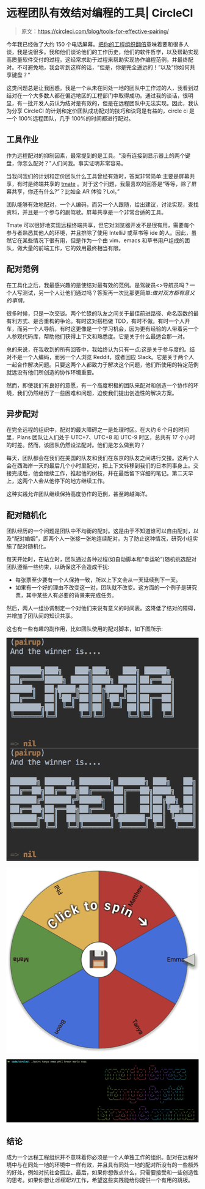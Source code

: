 # 远程团队有效结对编程的工具| CircleCI

> 原文：<https://circleci.com/blog/tools-for-effective-pairing/>

今年我已经做了大约 150 个电话屏幕。[把你的工程组织翻倍](https://circleci.com/blog/how-we-interview-engineers-at-circleci/)意味着要和很多人谈，我是说很多。我和他们谈论他们的工作历史，他们的软件哲学，以及帮助实现高质量软件交付的过程。这经常求助于过程来帮助实现协作编程范例，并最终配对。不可避免地，我会听到这样的话，“但是，你是完全遥远的！”以及“你如何共享键盘？”

这类问题总是让我困惑。我是一个从未在同处一地的团队中工作过的人，我看到过结对在一个大多数人都在偏远地区的工程部门中取得成功。通过我的谈话，很明显，有一批开发人员认为结对是有效的，但是在远程团队中无法实现。因此，我认为分享 CircleCI 的计划和定价团队成功配对的技巧和诀窍是有益的，circle ci 是一个 100%远程团队，几乎 100%的时间都进行配对。

## 工具作业

作为远程配对的抑制因素，最常提到的是工具。"没有连接到显示器上的两个键盘，你怎么配对？"人们问我。事实证明非常容易。

当我问我们的计划和定价团队什么工具曾经有效时，答案非常简单:主要是屏幕共享，有时是终端共享的 [tmate](https://tmate.io/) 。对于这个问题，我最喜欢的回答是“等等，除了屏幕共享，你还有什么?”？比如全 AR 体验？Lol。”

团队能够有效地配对，一个人编码，而另一个人跟随，给出建议，讨论实现，查找资料，并且是一个参与的副驾驶。屏幕共享是一个非常合适的工具。

Tmate 可以很好地实现远程终端共享，但它对浏览器开发不是很有用，需要每个参与者熟悉其他人的环境，并且排除了使用 IntelliJ 或草书等 ide 的人。因此，虽然它在某些情况下很有用，但是作为一个由 vim、emacs 和草书用户组成的团队，做大量的前端工作，它的效用最终相当有限。

## 配对范例

在工具化之后，我最感兴趣的是使结对最有效的范例。是驾驶员<>导航员吗？一个人写测试，另一个人让他们通过吗？答案再一次比那更简单:*做对双方都有意义的事情。*

很多时候，只是一次交谈。两个忙碌的队友之间关于最佳前进路径、命名函数的最有利方式、是否重构的争论。有时这对搭档做 TDD，有时不做。有时一个人开车，而另一个人导航，有时这更像是一个学习机会，因为更有经验的人带着另一个人参观代码库，帮助他们获得上下文和熟悉度。它是关于什么最适合那一对。

总的来说，在我收到的所有回答中，我始终认为只有一点:这是关于参与度的。结对不是一个人编码，而另一个人浏览 Reddit，或者回应 Slack。它是关于两个人一起合作解决问题。只要这两个人都致力于解决这个问题，他们所使用的特定范例就远没有他们所创造的协作环境重要。

然而，即使我们有良好的意愿，有一个高度积极的团队来配对和创造一个协作的环境，我们仍然经历了一些困难和问题，迫使我们提出创造性的解决方案。

## 异步配对

在完全远程的组织中，配对的最大障碍之一是处理时区。在大约 6 个月的时间里，Plans 团队让人们处于 UTC+7、UTC+8 和 UTC-9 时区，总共有 17 个小时的时差。然而，该团队仍然设法配对。他们是怎么做到的？

每天，团队都会在我们在美国的队友和我们在东京的队友之间进行交接。这两个人会在西海岸一天的最后几个小时里配对，把上下文转移到我们的日本同事身上。交接完成后，他会继续工作，推起他的树枝，并在最后留下详细的笔记。第二天早上，这两个人会从他停下的地方继续工作。

这种实践允许团队继续保持高度协作的范例，甚至跨越海洋。

## 配对随机化

团队经历的一个问题是团队中不均衡的配对。这是由于不知道谁可以自由配对，以及“配对婚姻”，即两个人一张接一张地连续配对。为了防止这种情况，研究小组实施了配对随机化。

每天开始时，在站立时，团队通过各种过程(如自动脚本和“幸运轮”)随机挑选配对团队遵循一些约束，以确保这不会造成干扰:

*   每张票至少要有一个人保持一致，所以上下文会从一天延续到下一天。
*   如果有一个好的理由不改变这一对，团队就不改变。这方面的一个例子是研究票，其中某些人有必要的背景来完成任务。

然后，两人一组协调制定一个对他们来说有意义的时间表。这降低了结对的障碍，并增加了团队间的知识共享。

这也有一些有趣的副作用，比如团队使用的配对脚本，如下图所示:

![](img/ba7d994b35a9e8c40a95b93279ee8202.png)

![](img/c69d3757688817a1796b909a1a7e3558.png)

![](img/4863bd19e062700a912927b9f135ce71.png)

## 结论

成为一个远程工程组织并不意味着你必须是一个人单独工作的组织。配对在远程环境中与在同处一地的环境中一样有效，并且具有同处一地的配对所没有的一些额外的好处，例如对抗社会孤立。最后，如果你想做点什么，只需要接受和一些创造性的思考。如果你想让*远程配对*工作，希望这些实践能给你提供一个有用的跳板。